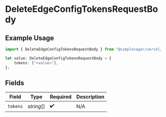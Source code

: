 # DeleteEdgeConfigTokensRequestBody

## Example Usage

```typescript
import { DeleteEdgeConfigTokensRequestBody } from "@simplesagar/vercel/models/deleteedgeconfigtokensop.js";

let value: DeleteEdgeConfigTokensRequestBody = {
    tokens: ["<value>"],
};
```

## Fields

| Field              | Type               | Required           | Description        |
| ------------------ | ------------------ | ------------------ | ------------------ |
| `tokens`           | *string*[]         | :heavy_check_mark: | N/A                |